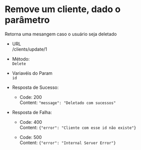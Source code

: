 # Remove um cliente, dado o parâmetro

Retorna uma mesangem caso o usuário seja deletado

- URL  
   /clients/update/1

- Método:  
   `Delete`

- Variavéis do Param  
  `id`

- Resposta de Sucesso:

  - Code: 200  
    Content: `"message": "Deletado com sucessos"`

- Resposta de Falha:

  - Code: 400  
    Content: `{"error": "Cliente com esse id não existe"}`

  - Code: 500  
    Content: `{"error": "Internal Server Error"}`
